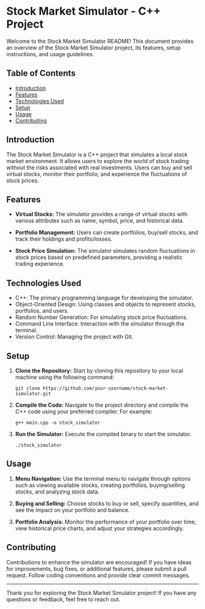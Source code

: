 # Stock Market Simulator - C++ Project

Welcome to the Stock Market Simulator README! This document provides an overview of the Stock Market Simulator project, its features, setup instructions, and usage guidelines.

## Table of Contents

- [Introduction](#introduction)
- [Features](#features)
- [Technologies Used](#technologies-used)
- [Setup](#setup)
- [Usage](#usage)
- [Contributing](#contributing)

## Introduction

The Stock Market Simulator is a C++ project that simulates a local stock market environment. It allows users to explore the world of stock trading without the risks associated with real investments. Users can buy and sell virtual stocks, monitor their portfolio, and experience the fluctuations of stock prices.

## Features

- **Virtual Stocks:** The simulator provides a range of virtual stocks with various attributes such as name, symbol, price, and historical data.

- **Portfolio Management:** Users can create portfolios, buy/sell stocks, and track their holdings and profits/losses.

- **Stock Price Simulation:** The simulator simulates random fluctuations in stock prices based on predefined parameters, providing a realistic trading experience.

## Technologies Used

- C++: The primary programming language for developing the simulator.
- Object-Oriented Design: Using classes and objects to represent stocks, portfolios, and users.
- Random Number Generation: For simulating stock price fluctuations.
- Command Line Interface: Interaction with the simulator through the terminal.
- Version Control: Managing the project with Git.

## Setup

1. **Clone the Repository:** Start by cloning this repository to your local machine using the following command:
   ```
   git clone https://github.com/your-username/stock-market-simulator.git
   ```

2. **Compile the Code:** Navigate to the project directory and compile the C++ code using your preferred compiler. For example:
   ```
   g++ main.cpp -o stock_simulator
   ```

3. **Run the Simulator:** Execute the compiled binary to start the simulator.
   ```
   ./stock_simulator
   ```

## Usage

1. **Menu Navigation:** Use the terminal menu to navigate through options such as viewing available stocks, creating portfolios, buying/selling stocks, and analyzing stock data.

2. **Buying and Selling:** Choose stocks to buy or sell, specify quantities, and see the impact on your portfolio and balance.

3. **Portfolio Analysis:** Monitor the performance of your portfolio over time, view historical price charts, and adjust your strategies accordingly.

## Contributing

Contributions to enhance the simulator are encouraged! If you have ideas for improvements, bug fixes, or additional features, please submit a pull request. Follow coding conventions and provide clear commit messages.

---

Thank you for exploring the Stock Market Simulator project! If you have any questions or feedback, feel free to reach out.
